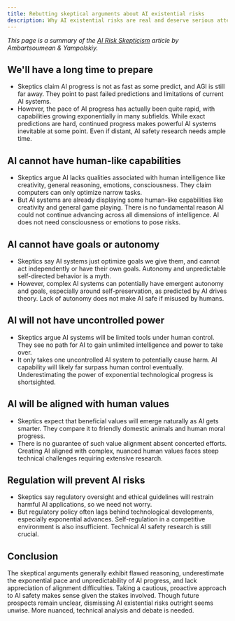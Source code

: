 ```yaml
---
title: Rebutting skeptical arguments about AI existential risks
description: Why AI existential risks are real and deserve serious attention
---
```


_This page is a summary of the [AI Risk Skepticism](https://arxiv.org/ftp/arxiv/papers/2303/2303.03885.pdf) article by Ambartsoumean & Yampolskiy._

## We'll have a long time to prepare

- Skeptics claim AI progress is not as fast as some predict, and AGI is still far away. They point to past failed predictions and limitations of current AI systems.
- However, the pace of AI progress has actually been quite rapid, with capabilities growing exponentially in many subfields. While exact predictions are hard, continued progress makes powerful AI systems inevitable at some point. Even if distant, AI safety research needs ample time.

## AI cannot have human-like capabilities

- Skeptics argue AI lacks qualities associated with human intelligence like creativity, general reasoning, emotions, consciousness. They claim computers can only optimize narrow tasks.
- But AI systems are already displaying some human-like capabilities like creativity and general game playing. There is no fundamental reason AI could not continue advancing across all dimensions of intelligence. AI does not need consciousness or emotions to pose risks.

## AI cannot have goals or autonomy

- Skeptics say AI systems just optimize goals we give them, and cannot act independently or have their own goals. Autonomy and unpredictable self-directed behavior is a myth.
- However, complex AI systems can potentially have emergent autonomy and goals, especially around self-preservation, as predicted by AI drives theory. Lack of autonomy does not make AI safe if misused by humans.

## AI will not have uncontrolled power

- Skeptics argue AI systems will be limited tools under human control. They see no path for AI to gain unlimited intelligence and power to take over.
- It only takes one uncontrolled AI system to potentially cause harm. AI capability will likely far surpass human control eventually. Underestimating the power of exponential technological progress is shortsighted.

## AI will be aligned with human values

- Skeptics expect that beneficial values will emerge naturally as AI gets smarter. They compare it to friendly domestic animals and human moral progress.
- There is no guarantee of such value alignment absent concerted efforts. Creating AI aligned with complex, nuanced human values faces steep technical challenges requiring extensive research.

## Regulation will prevent AI risks

- Skeptics say regulatory oversight and ethical guidelines will restrain harmful AI applications, so we need not worry.
- But regulatory policy often lags behind technological developments, especially exponential advances. Self-regulation in a competitive environment is also insufficient. Technical AI safety research is still crucial.

## Conclusion

The skeptical arguments generally exhibit flawed reasoning, underestimate the exponential pace and unpredictability of AI progress, and lack appreciation of alignment difficulties. Taking a cautious, proactive approach to AI safety makes sense given the stakes involved. Though future prospects remain unclear, dismissing AI existential risks outright seems unwise. More nuanced, technical analysis and debate is needed.

